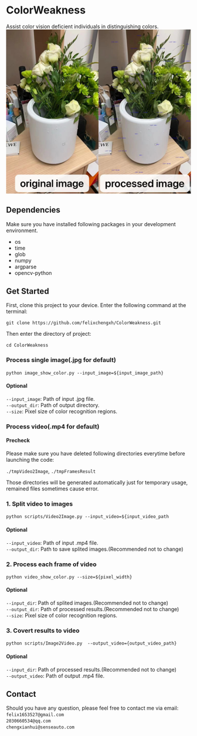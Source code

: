 # ColorWeakness
Assist color vision deficient individuals in distinguishing colors. 
![Illustration](https://github.com/felixchengxh/ColorWeakness/blob/main/Figs/illustration.jpg)
## Dependencies
Make sure you have installed following packages in your development environment.  
- os
- time
- glob
- numpy
- argparse
- opencv-python

## Get Started
First, clone this project to your device. Enter the following command at the terminal:  

```shell
git clone https://github.com/felixchengxh/ColorWeakness.git
```  

Then enter the directory of project:  

```shell
cd ColorWeakness
```  

### Process single image(.jpg for default)

```shell
python image_show_color.py --input_image=${input_image_path}
```  
#### Optional
`--input_image`: Path of input .jpg file.  
`--output_dir`: Path of output directory.  
`--size`: Pixel size of color recognition regions. 

### Process video(.mp4 for default) 

#### Precheck

Please make sure you have deleted following directories everytime before launching the code:  

`./tmpVideo2Image`, `./tmpFramesResult`  

Those directories will be generated automatically just for temporary usage, remained files sometimes cause error.

### 1. Split video to images

```shell
python scripts/Video2Image.py --input_video=${input_video_path
```  

#### Optional

`--input_video`: Path of input .mp4 file.  
`--output_dir`: Path to save splited images.(Recommended not to change)  

### 2. Process each frame of video

```shell
python video_show_color.py --size=${pixel_width}
```

#### Optional
`--input_dir`: Path of splited images.(Recommended not to change)  
`--output_dir`: Path of processed results.(Recommended not to change)  
`--size`: Pixel size of color recognition regions.

### 3. Covert results to video

```shell
python scripts/Image2Video.py  --output_video={output_video_path}
```

#### Optional

`--input_dir`: Path of processed results.(Recommended not to change)  
`--output_video`: Path of output .mp4 file.

## Contact 

Should you have any question, please feel free to contact me via email:  
`felix1653527@gmail.com`  
`2030660534@qq.com`  
`chengxianhui@senseauto.com`  
